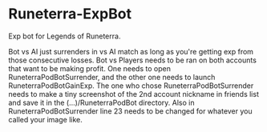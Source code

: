 # Runeterra-ExpBot
Exp bot for Legends of Runeterra.

Bot vs AI just surrenders in vs AI match as long as you're getting exp from those consecutive losses.
Bot vs Players needs to be ran on both accounts that want to be making profit. One needs to open RuneterraPodBotSurrender, and the other one needs to launch RuneterraPodBotGainExp.
The one who chose RuneterraPodBotSurrender needs to make a tiny screenshot of the 2nd account nickname in friends list and save it in the (...)/RuneterraPodBot directory.
Also in RuneterraPodBotSurrender line 23 needs to be changed for whatever you called your image like.
